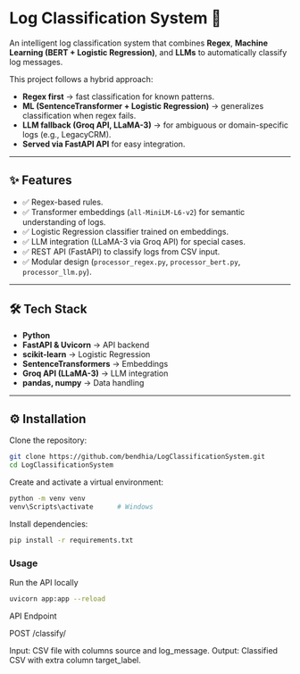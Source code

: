 # Log Classification System 🚀

An intelligent log classification system that combines **Regex**, **Machine Learning (BERT + Logistic Regression)**, and **LLMs** to automatically classify log messages.

This project follows a hybrid approach:
- **Regex first** → fast classification for known patterns.  
- **ML (SentenceTransformer + Logistic Regression)** → generalizes classification when regex fails.  
- **LLM fallback (Groq API, LLaMA-3)** → for ambiguous or domain-specific logs (e.g., LegacyCRM).  
- **Served via FastAPI API** for easy integration.  

---

## ✨ Features
- ✅ Regex-based rules.  
- ✅ Transformer embeddings (`all-MiniLM-L6-v2`) for semantic understanding of logs.  
- ✅ Logistic Regression classifier trained on embeddings.  
- ✅ LLM integration (LLaMA-3 via Groq API) for special cases.  
- ✅ REST API (FastAPI) to classify logs from CSV input.  
- ✅ Modular design (`processor_regex.py`, `processor_bert.py`, `processor_llm.py`).  

---

## 🛠 Tech Stack
- **Python**  
- **FastAPI & Uvicorn** → API backend  
- **scikit-learn** → Logistic Regression  
- **SentenceTransformers** → Embeddings  
- **Groq API (LLaMA-3)** → LLM integration  
- **pandas, numpy** → Data handling  

---

## ⚙️ Installation

Clone the repository:
```bash
git clone https://github.com/bendhia/LogClassificationSystem.git
cd LogClassificationSystem
```

Create and activate a virtual environment:
```bash
python -m venv venv
venv\Scripts\activate      # Windows
```

Install dependencies:
```bash
pip install -r requirements.txt
```

### Usage
Run the API locally
```bash
uvicorn app:app --reload
```

API Endpoint

POST /classify/

Input: CSV file with columns source and log_message.
Output: Classified CSV with extra column target_label.


